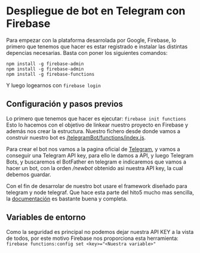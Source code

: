 # Despliegue de bot en Telegram con Firebase
Para empezar con la plataforma desarrolada por Google, Firebase, lo primero que tenemos que hacer es estar registrado e instalar las distintas depencias necesarias.
Basta con poner los siguientes comandos:
```
npm install -g firebase-admin
npm install -g firebase-admin
npm install -g firebase-functions
```
Y luego logearnos con ``` firebase login ```

## Configuración y pasos previos
Lo primero que tenemos que hacer es ejecutar:
``` firebase init functions ```
Esto lo hacemos con el objetivo de linkear nuestro proyecto en Firebase y además nos crear la estructura.
Nuestro fichero desde donde vamos a construir nuestro bot es [/telegramBot/functions/index.js]().


Para crear el bot nos vamos a la pagina oficial de [Telegram](https://telegram.org/), y vamos a conseguir una Telegram API key, para ello le damos a API, y luego Telegram Bots, y buscaremos el BotFather en telegram e indicaremos que vamos a hacer un bot, con la orden */newbot* obtenido asi nuestra API key, la cual debemos guardar.

Con el fin de desarrolar de nuestro bot usare el framework diseñado para telegram y node telegraf. Que hace esta parte del hito5 mucho mas sencilla, la [documentación](https://telegraf.js.org/#/?id=features) es bastante buena y completa.

## Variables de entorno
Como la seguridad es principal no podemos dejar nuestra API KEY a la vista de todos, por este motivo Firebase nos proporciona esta herramienta:
``` firebase functions:config set <key>="<Nuestra variable>"```